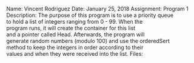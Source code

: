 Name: Vincent Rodriguez                                                                                                                                                                                                                                                              Date: January 25, 2018                                                                                                                                                                                                                                                            Assignment: Program 1                                                                                                                                                                                                                                                            Description: The purpose of this program is to use a priority queue                                                                            
	     to hold a list of integers ranging from 0 - 99. When the                                                                            
	     program runs, it will create the container for this list                                                                            
	     and a pointer called Head. Afterwards, the program will                                                                             
	     generate random numbers (modulo 100) and use the orderedSert                                                                            
	     method to keep the integers in order according to their                                                                            
	     values and when they were received into the list.        		                                                                                                                                                                                                    Files:                                                                                                                                    
